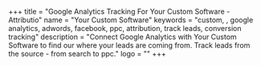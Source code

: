 +++
title = "Google Analytics Tracking For Your Custom Software - Attributio"
name = "Your Custom Software"
keywords = "custom, , google analytics, adwords, facebook, ppc, attribution, track leads, conversion tracking"
description = "Connect Google Analytics with Your Custom Software to find our where your leads are coming from. Track leads from the source - from search to ppc."
logo = ""
+++
